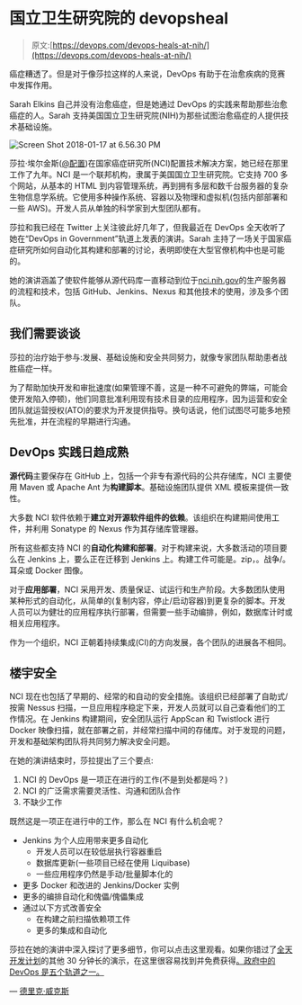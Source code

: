 # 国立卫生研究院的 devopsheal

> 原文:[https://devops.com/devops-heals-at-nih/](https://devops.com/devops-heals-at-nih/)

癌症糟透了。但是对于像莎拉这样的人来说，DevOps 有助于在治愈疾病的竞赛中发挥作用。

Sarah Elkins 自己并没有治愈癌症，但是她通过 DevOps 的实践来帮助那些治愈癌症的人。Sarah 支持美国国立卫生研究院(NIH)为那些试图治愈癌症的人提供技术基础设施。

![Screen Shot 2018-01-17 at 6.56.30 PM](../Images/777c91837526770b7eacb15db225d0f0.png)

莎拉·埃尔金斯([@配置](https://twitter.com/configures?lang=en))在国家癌症研究所(NCI)配置技术解决方案，她已经在那里工作了九年。NCI 是一个联邦机构，隶属于美国国立卫生研究院。它支持 700 多个网站，从基本的 HTML 到内容管理系统，再到拥有多层和数千台服务器的复杂生物信息学系统。它使用多种操作系统、容器以及物理和虚拟机(包括内部部署和一些 AWS)。开发人员从单独的科学家到大型团队都有。

莎拉和我已经在 Twitter 上关注彼此好几年了，但我最近在 DevOps 全天收听了她在“DevOps in Government”轨道上发表的演讲。Sarah 主持了一场关于国家癌症研究所如何自动化其构建和部署的讨论，表明即使在大型官僚机构中也是可能的。

她的演讲涵盖了使软件能够从源代码库一直移动到位于[nci.nih.gov](https://www.cancer.gov/)的生产服务器的流程和技术，包括 GitHub、Jenkins、Nexus 和其他技术的使用，涉及多个团队。

## **我们需要谈谈**

莎拉的治疗始于参与:发展、基础设施和安全共同努力，就像专家团队帮助患者战胜癌症一样。

为了帮助加快开发和审批速度(如果管理不善，这是一种不可避免的弊端，可能会使开发陷入停顿)，他们同意批准利用现有技术目录的应用程序，因为运营和安全团队就运营授权(ATO)的要求为开发提供指导。换句话说，他们试图尽可能多地预先批准，并在流程的早期进行沟通。

## **DevOps 实践日趋成熟**

**源代码**主要保存在 GitHub 上，包括一个非专有源代码的公共存储库，NCI 主要使用 Maven 或 Apache Ant 为**构建脚本**。基础设施团队提供 XML 模板来提供一致性。

大多数 NCI 软件依赖于**建立对开源软件组件的依赖**。该组织在构建期间使用工件，并利用 Sonatype 的 Nexus 作为其存储库管理器。

所有这些都支持 NCI 的**自动化构建和部署**。对于构建来说，大多数活动的项目要么在 Jenkins 上，要么正在迁移到 Jenkins 上。构建工件可能是。zip，。战争/。耳朵或 Docker 图像。

对于**应用部署**，NCI 采用开发、质量保证、试运行和生产阶段。大多数团队使用某种形式的自动化，从简单的(复制内容，停止/启动容器)到更复杂的脚本。开发人员可以为健壮的应用程序执行部署，但需要一些手动编排，例如，数据库计时或相关应用程序。

作为一个组织，NCI 正朝着持续集成(CI)的方向发展，各个团队的进展各不相同。

## **楼宇安全**

NCI 现在也包括了早期的、经常的和自动的安全措施。该组织已经部署了自助式/按需 Nessus 扫描，一旦应用程序稳定下来，开发人员就可以自己查看他们的工作情况。在 Jenkins 构建期间，安全团队运行 AppScan 和 Twistlock 进行 Docker 映像扫描，就在部署之前，并经常扫描中间的存储库。对于发现的问题，开发和基础架构团队将共同努力解决安全问题。

在她的演讲结束时，莎拉提出了三个要点:

1.  NCI 的 DevOps 是一项正在进行的工作(不是到处都是吗？)
2.  NCI 的广泛需求需要灵活性、沟通和团队合作
3.  不缺少工作

既然这是一项正在进行中的工作，那么在 NCI 有什么机会呢？

*   Jenkins 为个人应用带来更多自动化
    *   开发人员可以在较低层执行容器重启
    *   数据库更新(一些项目已经在使用 Liquibase)
    *   一些应用程序仍然是手动/批量脚本化的
*   更多 Docker 和改进的 Jenkins/Docker 实例
*   更多的编排自动化和傀儡/傀儡集成
*   通过以下方式改善安全
    *   在构建之前扫描依赖项工件
    *   更多的集成和自动化

莎拉在她的演讲中深入探讨了更多细节，你可以点击这里观看。如果你错过了[全天开发计划](https://www.alldaydevops.com/?__hstc=31049440.e9fd034d652f4ba995fdbbc43f7ead80.1490111084079.1516369017083.1516972001150.53&__hssc=31049440.1.1516972001150&__hsfp=3618093011)的其他 30 分钟长的演示，在这里很容易找到并免费获得[。政府中的 DevOps 是五个轨道之一。](https://www.alldaydevops.com/all-day-devops-2017-recordings?__hstc=31049440.e9fd034d652f4ba995fdbbc43f7ead80.1490111084079.1516369017083.1516972001150.53&__hssc=31049440.1.1516972001150&__hsfp=3618093011)

— [德里克·威克斯](https://devops.com/author/derek-e-weeks/)